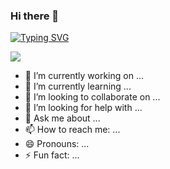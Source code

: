 ### Hi there 👋

[![Typing SVG](https://readme-typing-svg.herokuapp.com?size=34&width=620&lines=Hi%2C+I'm+Dimitris;A+passionate+Web+Developer++)](https://git.io/typing-svg)

<img src="https://readme-typing-svg.herokuapp.com?size=34&width=620&lines=Hi%2C+I'm+Dimitris;A+passionate+Web+Developer++" />

- 🔭 I’m currently working on ...
- 🌱 I’m currently learning ...
- 👯 I’m looking to collaborate on ...
- 🤔 I’m looking for help with ...
- 💬 Ask me about ...
- 📫 How to reach me: ...
- 😄 Pronouns: ...
- ⚡ Fun fact: ...
